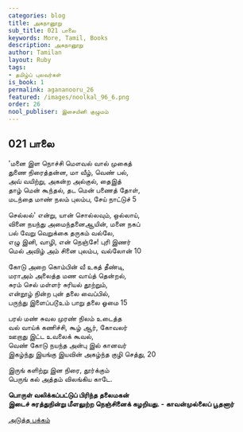 ```yaml
---
categories: blog
title: அகநானூறு
sub_title: 021 பாலை
keywords: More, Tamil, Books
description: அகநானூறு
author: Tamilan
layout: Ruby
tags:
- தமிழ்ப் புலவர்கள்
is_book: 1
permalink: agananooru_26
featured: /images/noolkal_96_6.png
order: 26
nool_publiser: இசையினி குழுமம்
---
```



## 021 பாலை

'மனை இள நொச்சி மௌவல் வால் முகைத்  
துணை நிரைத்தன்ன, மா வீழ், வெண் பல்,  
அவ் வயிற்று, அகன்ற அல்குல், தைஇத்  
தாழ் மென் கூந்தல், தட மென் பணைத் தோள்,  
மடந்தை மாண் நலம் புலம்ப, சேய் நாட்டுச் 5

செல்லல்' என்று, யான் சொல்லவும், ஒல்லாய்,  
வினை நயந்து அமைந்தனைஆயின், மனை நகப்  
பல் வேறு வெறுக்கை தருகம் வல்லே,  
எழு இனி, வாழி, என் நெஞ்சே! புரி இணர்  
மெல் அவிழ் அம் சினை புலம்ப, வல்லோன் 10

கோடு அறை கொம்பின் வீ உகத் தீண்டி,  
மராஅம் அலைத்த மண வாய்த் தென்றல்,  
சுரம் செல் மள்ளர் சுரியல் தூற்றும்,  
என்றூழ் நின்ற புன் தலை வைப்பில்,  
பருந்து இளைப்படூஉம் பாறு தலை ஓமை 15

பரல் மண் சுவல முரண் நிலம் உடைத்த  
வல் வாய்க் கணிச்சி, கூழ் ஆர், கோவலர்  
ஊறாது இட்ட உவலைக் கூவல்,  
வெண் கோடு நயந்த அன்பு இல் கானவர்  
இகழ்ந்து இயங்கு இயவின் அகழ்ந்த குழி செத்து, 20

இருங் களிற்று இன நிரை, தூர்க்கும்  
பெருங் கல் அத்தம் விலங்கிய காடே.

**பொருள் வலிக்கப்பட்டுப் பிரிந்த தலைமகன்  
இடைச் சுரத்துநின்று மீளலுற்ற நெஞ்சினைக் கழறியது. - காவன்முல்லைப் பூதனார்**

[அடுத்த பக்கம்](agananooru_27)